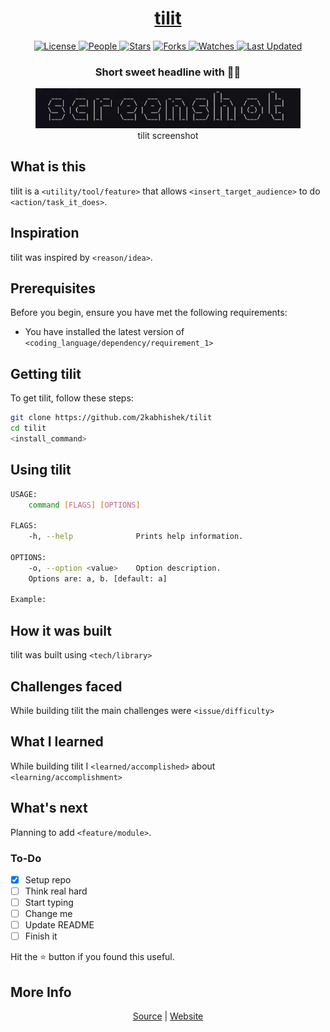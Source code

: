 <div align = "center">

<h1><a href="https://2kabhishek.github.io/tilit">tilit</a></h1>

<a href="https://github.com/2KAbhishek/tilit/blob/main/LICENSE">
<img alt="License" src="https://img.shields.io/github/license/2kabhishek/tilit?style=flat&color=eee&label="> </a>

<a href="https://github.com/2KAbhishek/tilit/graphs/contributors">
<img alt="People" src="https://img.shields.io/github/contributors/2kabhishek/tilit?style=flat&color=ffaaf2&label=People"> </a>

<a href="https://github.com/2KAbhishek/tilit/stargazers">
<img alt="Stars" src="https://img.shields.io/github/stars/2kabhishek/tilit?style=flat&color=98c379&label=Stars"></a>

<a href="https://github.com/2KAbhishek/tilit/network/members">
<img alt="Forks" src="https://img.shields.io/github/forks/2kabhishek/tilit?style=flat&color=66a8e0&label=Forks"> </a>

<a href="https://github.com/2KAbhishek/tilit/watchers">
<img alt="Watches" src="https://img.shields.io/github/watchers/2kabhishek/tilit?style=flat&color=f5d08b&label=Watches"> </a>

<a href="https://github.com/2KAbhishek/tilit/pulse">
<img alt="Last Updated" src="https://img.shields.io/github/last-commit/2kabhishek/tilit?style=flat&color=e06c75&label="> </a>

<h3>Short sweet headline with 🎇🎉</h3>

<figure>
  <img src= "images/screenshot.png" alt="tilit Demo">
  <br/>
  <figcaption>tilit screenshot</figcaption>
</figure>

</div>

## What is this

tilit is a `<utility/tool/feature>` that allows `<insert_target_audience>` to do `<action/task_it_does>`.

## Inspiration

tilit was inspired by `<reason/idea>`.

## Prerequisites

Before you begin, ensure you have met the following requirements:

- You have installed the latest version of `<coding_language/dependency/requirement_1>`

## Getting tilit

To get tilit, follow these steps:

```bash
git clone https://github.com/2kabhishek/tilit
cd tilit
<install_command>
```

## Using tilit

```bash
USAGE:
    command [FLAGS] [OPTIONS]

FLAGS:
    -h, --help              Prints help information.

OPTIONS:
    -o, --option <value>    Option description.
    Options are: a, b. [default: a]

Example:


```

## How it was built

tilit was built using `<tech/library>`

## Challenges faced

While building tilit the main challenges were `<issue/difficulty>`

## What I learned

While building tilit I `<learned/accomplished>` about `<learning/accomplishment>`

## What's next

Planning to add `<feature/module>`.

### To-Do

- [x] Setup repo
- [ ] Think real hard
- [ ] Start typing
- [ ] Change me
- [ ] Update README
- [ ] Finish it

Hit the ⭐ button if you found this useful.

## More Info

<div align="center">

<a href="https://github.com/2KAbhishek/tilit">Source</a> | <a href="https://2kabhishek.github.io/tilit">Website</a>

</div>
